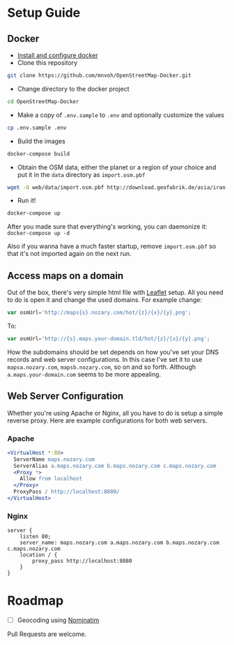

# Setup Guide

## Docker
- [Install and configure docker](https://docs.docker.com/install/)
- Clone this repository

```bash
git clone https://github.com/mnvoh/OpenStreetMap-Docker.git
```
- Change directory to the docker project

```bash
cd OpenStreetMap-Docker
``` 

- Make a copy of `.env.sample` to `.env` and optionally customize the values

```bash
cp .env.sample .env
```

- Build the images

```bash
docker-compose build
```

- Obtain the OSM data, either the planet or a region of your choice and put it in the `data` directory as `import.osm.pbf`

```bash
wget -O web/data/import.osm.pbf http://download.geofabrik.de/asia/iran-latest.osm.pbf
```

- Run it!

```bash
docker-compose up
```

After you made sure that everything's working, you can daemonize it: `docker-compose up -d`

Also if you wanna have a much faster startup, remove `import.osm.pbf` so that it's not imported again on the next run.

## Access maps on a domain

Out of the box, there's very simple html file with [Leaflet](https://leafletjs.com/) setup. All you need to do is open it and change the used domains. For example change:

```js
var osmUrl='http://maps{s}.nozary.com/hot/{z}/{x}/{y}.png';
```

To:

```js
var osmUrl='http://{s}.maps.your-domain.tld/hot/{z}/{x}/{y}.png';
```

How the subdomains should be set depends on how you've set your DNS records and web server configurations. In this case I've set it to use `mapsa.nozary.com`, `mapsb.nozary.com`, so on and so forth. Although `a.maps.your-domain.com` seems to be more appealing.

## Web Server Configuration

Whether you're using Apache or Nginx, all you have to do is setup a simple reverse proxy. Here are example configurations for both web servers.

### Apache
```apache
<VirtualHost *:80>
  ServerName maps.nozary.com
  ServerAlias a.maps.nozary.com b.maps.nozary.com c.maps.nozary.com
  <Proxy *>
    Allow from localhost
  </Proxy>
  ProxyPass / http://localhost:8080/
</VirtualHost>
```

### Nginx
```nginx
server {
	listen 80;
	server_name: maps.nozary.com a.maps.nozary.com b.maps.nozary.com c.maps.nozary.com
	location / {
		proxy_pass http://localhost:8080
	}
}
```

# Roadmap

- [ ] Geocoding using [Nominatim](https://github.com/openstreetmap/Nominatim)




Pull Requests are welcome.
